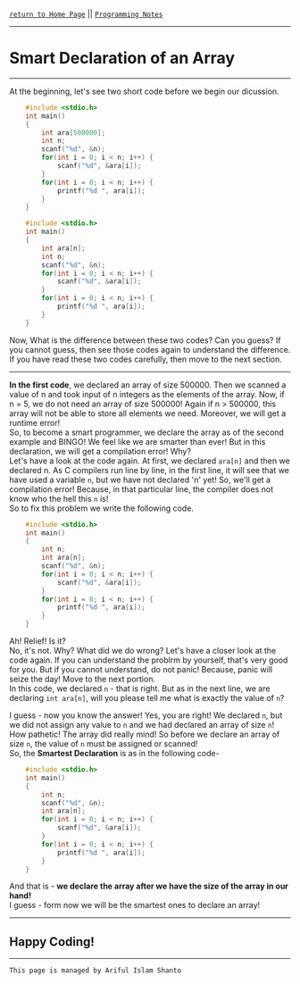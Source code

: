 [`return to Home Page`](https://shanto-swe029.github.io/) || [`Programming Notes`](https://shanto-swe029.github.io/programmingnotes)

***

# Smart Declaration of an Array

***

At the beginning, let's see two short code before we begin our dicussion.

```c
    #include <stdio.h>
    int main()
    {
        int ara[500000];
        int n;
        scanf("%d", &n);
        for(int i = 0; i < n; i++) {
            scanf("%d", &ara[i]);
        }
        for(int i = 0; i < n; i++) {
            printf("%d ", ara[i]);
        }
    }
```

```c
    #include <stdio.h>
    int main()
    {
        int ara[n];
        int n;
        scanf("%d", &n);
        for(int i = 0; i < n; i++) {
            scanf("%d", &ara[i]);
        }
        for(int i = 0; i < n; i++) {
            printf("%d ", ara[i]);
        }
    }
```

Now, What is the difference between these two codes? Can you guess? If you cannot guess, then see those codes again to understand the difference. 
If you have read these two codes carefully, then move to the next section.

***

**In the first code**, we declared an array of size 500000. Then we scanned a value of n and took input of n integers as the elements of the array. 
Now, if n = 5, we do not need an array of size 500000! Again if n > 500000, this array will not be able to store all elements we need. Moreover, we will get a runtime error!
<br>
So, to become a smart programmer, we declare the array as of the second example and BINGO! We feel like we are smarter than ever! 
But in this declaration, we will get a compilation error! Why?
<br>
Let's have a look at the code again. At first, we declared `ara[n]` and then we declared n. As C compilers run line by line, in the first line, it will see that we have used a variable `n`, but we have not declared 'n' yet! 
So, we'll get a compilation error! Because, in that particular line, the compiler does not know who the hell this `n` is!
<br>
So to fix this problem we write the following code.

```c
    #include <stdio.h>
    int main()
    {
        int n;
        int ara[n];
        scanf("%d", &n);
        for(int i = 0; i < n; i++) {
            scanf("%d", &ara[i]);
        }
        for(int i = 0; i < n; i++) {
            printf("%d ", ara[i]);
        }
    }
```

Ah! Relief! Is it?
<br>
No, it's not. Why? What did we do wrong? Let's have a closer look at the code again. If you can understand the problrm by yourself, 
that's very good for you. But if you cannot understand, do not panic! Because, panic will seize the day! Move to the next portion.
<br>
In this code, we declared `n` - that is right. But as in the next line, we are declaring `int ara[n]`, will you please tell 
me what is exactly the value of `n`?
<br>

I guess - now you know the answer! Yes, you are right! We declared `n`, but we did not assign any value to `n` and we had declared 
an array of size `n`! How pathetic! The array did really mind! So before we declare an array of size `n`, the value of `n` must 
be assigned or scanned!
<br>
So, the **Smartest Declaration** is as in the following code-

```c
    #include <stdio.h>
    int main()
    {
        int n;
        scanf("%d", &n);
        int ara[n];
        for(int i = 0; i < n; i++) {
            scanf("%d", &ara[i]);
        }
        for(int i = 0; i < n; i++) {
            printf("%d ", ara[i]);
        }
    }
```

And that is - **we declare the array after we have the size of the array in our hand!**
<br>
I guess - form now we will be the smartest ones to declare an array!

***

## Happy Coding!

***

`This page is managed by Ariful Islam Shanto`

